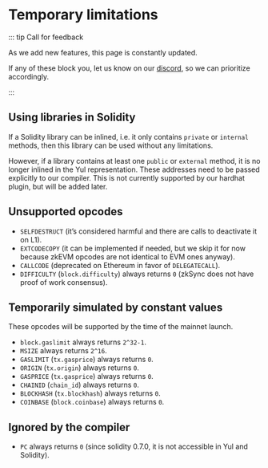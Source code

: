 # Temporary limitations

::: tip Call for feedback

As we add new features, this page is constantly updated.

If any of these block you, let us know on our [discord](https://discord.gg/px2aR7w), so we can prioritize accordingly.

:::

## Using libraries in Solidity

If a Solidity library can be inlined, i.e. it only contains `private` or `internal` methods, then this library can be used without any limitations.

However, if a library contains at least one `public` or `external` method, it is no longer inlined in the Yul representation. These addresses need to be passed explicitly to our compiler. This is not currently supported by our hardhat plugin, but will be added later.

## Unsupported opcodes

- `SELFDESTRUCT` (it’s considered harmful and there are calls to deactivate it on L1).
- `EXTCODECOPY` (it can be implemented if needed, but we skip it for now because zkEVM opcodes are not identical to EVM ones anyway).
- `CALLCODE` (deprecated on Ethereum in favor of `DELEGATECALL`).
- `DIFFICULTY` (`block.difficulty`) always returns `0` (zkSync does not have proof of work consensus).

## Temporarily simulated by constant values

These opcodes will be supported by the time of the mainnet launch.

- `block.gaslimit` always returns `2^32-1`.
- `MSIZE` always returns `2^16`.
- `GASLIMIT` (`tx.gasprice`) always returns `0`.
- `ORIGIN` (`tx.origin`) always returns `0`.
- `GASPRICE` (`tx.gasprice`) always returns `0`.
- `CHAINID` (`chain_id`) always returns `0`.
- `BLOCKHASH` (`tx.blockhash`) always returns `0`.
- `COINBASE` (`block.coinbase`) always returns `0`.

## Ignored by the compiler

- `PC` always returns `0` (since solidity 0.7.0, it is not accessible in Yul and Solidity).
